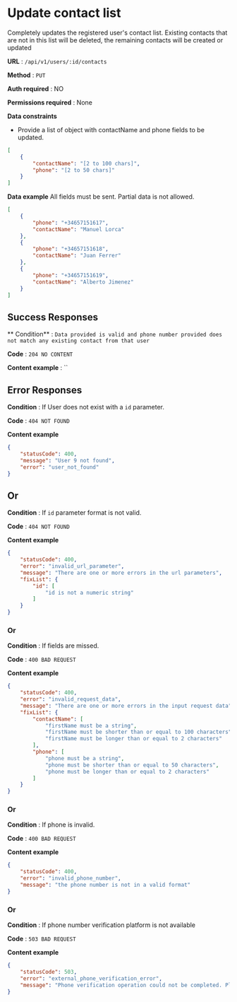 # Update contact list

Completely updates the registered user's contact list. Existing contacts that are not in this list will be deleted, the remaining contacts will be created or updated

**URL** : `/api/v1/users/:id/contacts`

**Method** : `PUT`

**Auth required** : NO

**Permissions required** : None

**Data constraints**

- Provide a list of object with contactName and phone fields to be updated.

```json
[
    {
        "contactName": "[2 to 100 chars]",
        "phone": "[2 to 50 chars]"
    }
]
```

**Data example** All fields must be sent. Partial data is not allowed.
                                          
```json
[
    {
        "phone": "+34657151617",
        "contactName": "Manuel Lorca"
    },
    {
        "phone": "+34657151618",
        "contactName": "Juan Ferrer"
    },
    {
        "phone": "+34657151619",
        "contactName": "Alberto Jimenez"
    }
]
```

## Success Responses

** Condition** : `Data provided is valid and phone number provided does not match any existing contact from that user`

**Code** : `204 NO CONTENT`

**Content example** : ``

## Error Responses

**Condition** : If User does not exist with  a `id` parameter.

**Code** : `404 NOT FOUND`

**Content example**
```json
{
    "statusCode": 400,
    "message": "User 9 not found",
    "error": "user_not_found"
}
```

## Or

**Condition** : If `id` parameter format is not valid.

**Code** : `404 NOT FOUND`

**Content example**

```json
{
    "statusCode": 400,
    "error": "invalid_url_parameter",
    "message": "There are one or more errors in the url parameters",
    "fixList": {
        "id": [
            "id is not a numeric string"
        ]
    }
}
```


### Or

**Condition** : If fields are missed.

**Code** : `400 BAD REQUEST`

**Content example**

```json
{
    "statusCode": 400,
    "error": "invalid_request_data",
    "message": "There are one or more errors in the input request data",
    "fixList": {
        "contactName": [
            "firstName must be a string",
            "firstName must be shorter than or equal to 100 characters",
            "firstName must be longer than or equal to 2 characters"
        ],
        "phone": [
            "phone must be a string",
            "phone must be shorter than or equal to 50 characters",
            "phone must be longer than or equal to 2 characters"
        ]
    }
}
```

### Or

**Condition** : If phone is invalid.

**Code** : `400 BAD REQUEST`

**Content example**

```json
{
    "statusCode": 400,
    "error": "invalid_phone_number",
    "message": "the phone number is not in a valid format"
}
```

### Or

**Condition** : If phone number verification platform is not available

**Code** : `503 BAD REQUEST`

**Content example**

```json
{
    "statusCode": 503,
    "error": "external_phone_verification_error",
    "message": "Phone verification operation could not be completed. Please try again later or contact support"
}
```